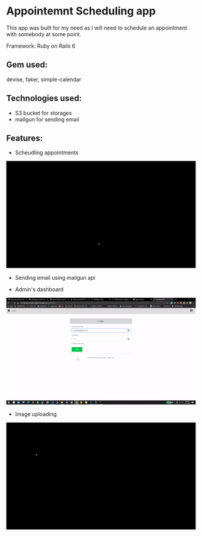 # Appointemnt Scheduling app 

This app was built for my need as I will need to schedule an appointment with somebody at some point. 

Framework: Ruby on Rails 6 

## Gem used: 
devise, faker, simple-calendar
## Technologies used:
* S3 bucket for storages
* mailgun for sending email 

## Features:
* Scheudling appointments

![](book.gif)
* Sending email using mailgun api

* Admin's dashboard

![](appt.gif)
* Image uploading 

![](image_upload.gif)
